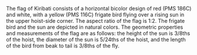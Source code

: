 The flag of Kiribati consists of a horizontal bicolor design of red (PMS 186C) and white, with a yellow (PMS 116C) frigate bird flying over a rising sun in the upper hoist-side corner. The aspect ratio of the flag is 1:2. The frigate bird and the sun are depicted in natural colors. The geometric properties and measurements of the flag are as follows: the height of the sun is 3/8ths of the hoist, the diameter of the sun is 5/24ths of the hoist, and the length of the bird from beak to tail is 3/8ths of the fly.